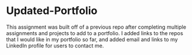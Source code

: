 # Updated-Portfolio

This assignment was built off of a previous repo after completing multiple assignments and projects to add to a portfolio.
I added links to the repos that I would like in my portfolio so far, and added email and links to my LinkedIn profile
  for users to contact me. 

